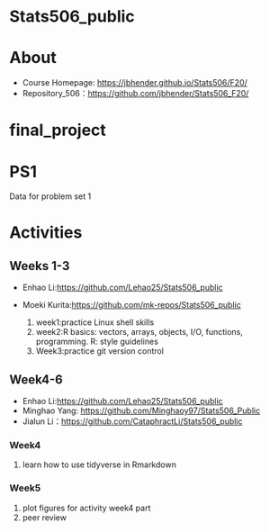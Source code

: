 # Stats506_public
# About
- Course Homepage: https://jbhender.github.io/Stats506/F20/
- Repository_506：https://github.com/jbhender/Stats506_F20/
# final_project

# PS1
Data for problem set 1

# Activities
## Weeks 1-3
- Enhao Li:https://github.com/Lehao25/Stats506_public
- Moeki Kurita:https://github.com/mk-repos/Stats506_public

  1. week1:practice Linux shell skills
  2. week2:R basics: vectors, arrays, objects, I/O, functions, programming. R: style guidelines
  3. Week3:practice git version control
## Week4-6
- Enhao Li:https://github.com/Lehao25/Stats506_public
- Minghao Yang: https://github.com/Minghaoy97/Stats506_Public
- Jialun Li：https://github.com/CataphractLi/Stats506_public
### Week4
1. learn how to use tidyverse in Rmarkdown
### Week5 
1. plot figures for activity week4 part
2. peer review

